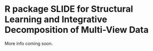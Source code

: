 # R package SLIDE for Structural Learning and Integrative Decomposition of Multi-View Data

More info coming soon.
